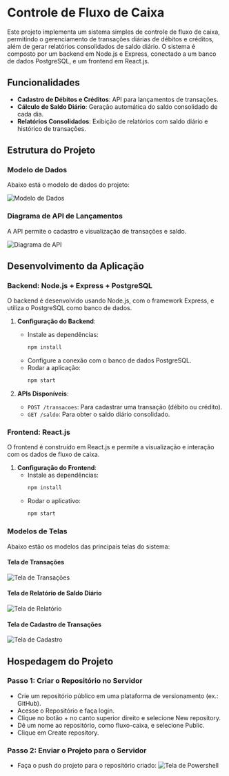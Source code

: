 # Controle de Fluxo de Caixa

Este projeto implementa um sistema simples de controle de fluxo de caixa, permitindo o gerenciamento de transações diárias de débitos e créditos, além de gerar relatórios consolidados de saldo diário. O sistema é composto por um backend em Node.js e Express, conectado a um banco de dados PostgreSQL, e um frontend em React.js.

## Funcionalidades

- **Cadastro de Débitos e Créditos**: API para lançamentos de transações.
- **Cálculo de Saldo Diário**: Geração automática do saldo consolidado de cada dia.
- **Relatórios Consolidados**: Exibição de relatórios com saldo diário e histórico de transações.

## Estrutura do Projeto

### Modelo de Dados
Abaixo está o modelo de dados do projeto:

![Modelo de Dados](01.png)

### Diagrama de API de Lançamentos
A API permite o cadastro e visualização de transações e saldo.

![Diagrama de API](03.png)

## Desenvolvimento da Aplicação

### Backend: Node.js + Express + PostgreSQL
O backend é desenvolvido usando Node.js, com o framework Express, e utiliza o PostgreSQL como banco de dados.

1. **Configuração do Backend**:
   - Instale as dependências:
     ```bash
     npm install
     ```
   - Configure a conexão com o banco de dados PostgreSQL.
   - Rodar a aplicação:
     ```bash
     npm start
     ```

2. **APIs Disponíveis**:
   - `POST /transacoes`: Para cadastrar uma transação (débito ou crédito).
   - `GET /saldo`: Para obter o saldo diário consolidado.

### Frontend: React.js
O frontend é construído em React.js e permite a visualização e interação com os dados de fluxo de caixa.

1. **Configuração do Frontend**:
   - Instale as dependências:
     ```bash
     npm install
     ```
   - Rodar o aplicativo:
     ```bash
     npm start
     ```

### Modelos de Telas
Abaixo estão os modelos das principais telas do sistema:

#### Tela de Transações
![Tela de Transações](04.png)

#### Tela de Relatório de Saldo Diário
![Tela de Relatório](05.png)

#### Tela de Cadastro de Transações
![Tela de Cadastro](06.png)

## Hospedagem do Projeto

### Passo 1: Criar o Repositório no Servidor
- Crie um repositório público em uma plataforma de versionamento (ex.: GitHub).
- Acesse o Repositório e faça login.
- Clique no botão + no canto superior direito e selecione New repository.
- Dê um nome ao repositório, como fluxo-caixa, e selecione Public.
- Clique em Create repository.

### Passo 2: Enviar o Projeto para o Servidor
- Faça o push do projeto para o repositório criado:
![Tela de Powershell](07.png)